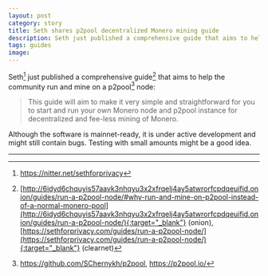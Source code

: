 ```yaml
---
layout: post
category: story
title: Seth shares p2pool decentralized Monero mining guide
description: Seth just published a comprehensive guide that aims to help the community run and mine on a p2pool node.
tags: guides
image: 
---
```


Seth[^1] just published a comprehensive guide[^2] that aims to help the community run and mine on a p2pool[^3] node:

> This guide will aim to make it very simple and straightforward for you to start and run your own Monero node and p2pool instance for decentralized and fee-less mining of Monero.

Although the software is mainnet-ready, it is under active development and might still contain bugs. Testing with small amounts might be a good idea.

---

[^1]: https://nitter.net/sethforprivacy
[^2]: [http://6idyd6chquyis57aavk3nhqyu3x2xfrqelj4ay5atwrorfcpdqeuifid.onion/guides/run-a-p2pool-node/#why-run-and-mine-on-p2pool-instead-of-a-normal-monero-pool](http://6idyd6chquyis57aavk3nhqyu3x2xfrqelj4ay5atwrorfcpdqeuifid.onion/guides/run-a-p2pool-node/){:target="_blank"} (onion), [https://sethforprivacy.com/guides/run-a-p2pool-node/](https://sethforprivacy.com/guides/run-a-p2pool-node/){:target="_blank"} (clearnet)
[^3]: https://github.com/SChernykh/p2pool, https://p2pool.io/
